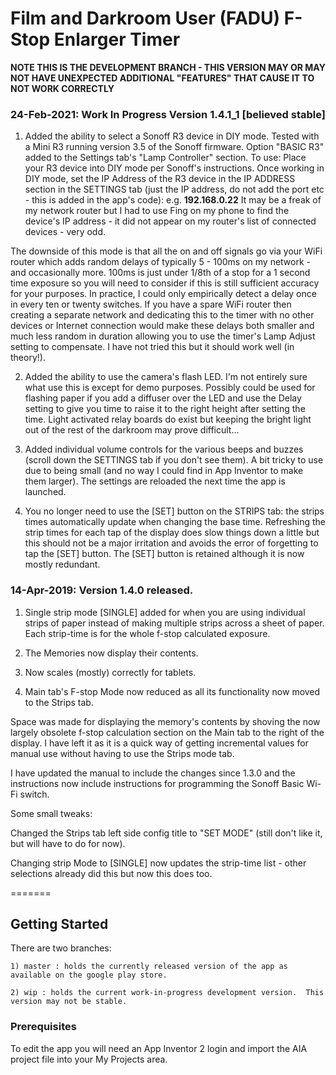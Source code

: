 # Film and Darkroom User (FADU) F-Stop Enlarger Timer


**NOTE THIS IS THE DEVELOPMENT BRANCH - THIS VERSION MAY OR MAY NOT HAVE UNEXPECTED ADDITIONAL "FEATURES" THAT CAUSE IT TO NOT WORK CORRECTLY**



### 24-Feb-2021: Work In Progress Version 1.4.1_1 [believed stable]

1) Added the ability to select a Sonoff R3 device in DIY mode.  Tested with a Mini R3 running version 3.5 of the Sonoff firmware.  Option "BASIC R3" added to the Settings tab's "Lamp Controller" section.   To use: Place your R3 device into DIY mode per Sonoff's instructions.  Once working in DIY mode, set the IP Address of the R3 device in the IP ADDRESS section in the SETTINGS tab (just the IP address, do not add the port etc - this is added in the app's code):  e.g. **192.168.0.22** It may be a freak of my network router but I had to use Fing on my phone to find the device's IP address - it did not appear on my router's list of connected devices - very odd.
 
The downside of this mode is that all the on and off signals go via your WiFi router which adds random delays of typically 5 - 100ms on my network - and occasionally more.  100ms is just under 1/8th of a stop for a 1 second time exposure so you will need to consider if this is still sufficient accuracy for your purposes. In practice, I could only empirically detect a delay once in every ten or twenty switches.  If you have a spare WiFi router then creating a separate network and dedicating this to the timer with no other devices or Internet connection would make these delays both smaller and much less random in duration allowing you to use the timer's Lamp Adjust setting to compensate. I have not tried this but it should work well (in theory!).
 

2) Added the ability to use the camera's flash LED.  I'm not entirely sure what use this is except for demo purposes.  Possibly could be used for flashing paper if you add a diffuser over the LED and use the Delay setting to give you time to raise it to the right height after setting the time.  Light activated relay boards do exist but keeping the bright light out of the rest of the darkroom may prove difficult...


3) Added individual volume controls for the various beeps and buzzes (scroll down the SETTINGS tab if you don't see them).  A bit tricky to use due to being small (and no way I could find in App Inventor to make them larger).  The settings are reloaded the next time the app is launched.


4) You no longer need to use the [SET] button on the STRIPS tab: the strips times automatically update when changing the base time.  Refreshing the strip times for each tap of the display does slow things down a little but this should not be a major irritation and avoids the error of forgetting to tap the [SET] button.  The [SET] button is retained although it is now mostly redundant.



### 14-Apr-2019: Version 1.4.0 released.

1) Single strip mode [SINGLE] added for when you are using individual strips of paper instead of making multiple strips across a sheet of paper. Each strip-time is for the whole f-stop calculated exposure.

2) The Memories now display their contents.

3) Now scales (mostly) correctly for tablets.

4) Main tab's F-stop Mode now reduced as all its functionality now moved to the Strips tab.

Space was made for displaying the memory's contents by shoving the now largely obsolete f-stop calculation section on the Main tab to the right of the display.  I have left it as it is a quick way of getting incremental values for manual use without having to use the Strips mode tab.

I have updated the manual to include the changes since 1.3.0 and the instructions now include instructions for programming the Sonoff Basic Wi-Fi switch.  


Some small tweaks:

Changed the Strips tab left side config title to "SET MODE" (still don't like it, but will have to do for now).  

Changing strip Mode to [SINGLE] now updates the strip-time list - other selections already did this but now this does too.

=======



## Getting Started

There are two branches:

	1) master : holds the currently released version of the app as available on the google play store.
	
	2) wip : holds the current work-in-progress development version.  This version may not be stable.



### Prerequisites

To edit the app you will need an App Inventor 2 login and import the AIA project file into your My Projects area.
